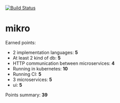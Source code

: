 [![Build Status](https://travis-ci.com/VidarHUN/mikro.svg?branch=master)](https://travis-ci.com/VidarHUN/mikro)

# mikro

Earned points: 

- 2 implementation languages: **5**
- At least 2 kind of db: **5**
- HTTP communication between microservices: **4**
- Running in kubernetes: **10**
- Running CI: **5**
- 3 microservices: **5**
- ui: **5**

Points summary: **39**